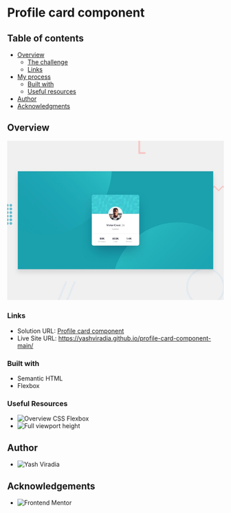 # Profile card component

## Table of contents

- [Overview](#overview)
  - [The challenge](#the-challenge)
  - [Links](#links)
- [My process](#my-process)
  - [Built with](#built-with)
  - [Useful resources](#useful-resources)
- [Author](#author)
- [Acknowledgments](#acknowledgments)

## Overview

![Design preview for the Profile card component coding challenge](./design/desktop-preview.jpg)

### Links

- Solution URL: [Profile card component](https://www.frontendmentor.io/solutions/profile-card-component-html-css-vnL24z6o9L)
- Live Site URL: https://yashviradia.github.io/profile-card-component-main/

### Built with

- Semantic HTML
- Flexbox

### Useful Resources

- ![Overview CSS Flexbox](https://css-tricks.com/snippets/css/a-guide-to-flexbox/)
- ![Full viewport height](https://dev.to/fenok/stretching-body-to-full-viewport-height-the-missing-way-2ghd)

## Author

- ![Yash Viradia](https://github.com/yashviradia)

## Acknowledgements

- ![Frontend Mentor](https://www.frontendmentor.io/)
